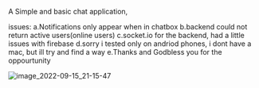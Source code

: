 A Simple and basic chat application,

issues:
a.Notifications only appear when in chatbox
b.backend could not return active users(online users)
c.socket.io for the backend, had a little issues with firebase
d.sorry i tested only on andriod phones, i dont have a mac, but ill try and find a way
e.Thanks and Godbless you for the oppourtunity 

![image_2022-09-15_21-15-47](https://user-images.githubusercontent.com/73601265/190859847-c48067c6-59c1-4f1e-8bcb-496bae4592fe.png)

